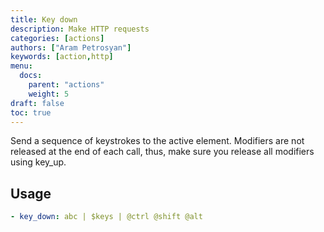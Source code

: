 ```yaml
---
title: Key down
description: Make HTTP requests
categories: [actions]
authors: ["Aram Petrosyan"]
keywords: [action,http]
menu:
  docs:
    parent: "actions"
    weight: 5
draft: false
toc: true    
---
```


Send a sequence of keystrokes to the active element. Modifiers are not released at the end of each call, thus, make sure you release all modifiers using key_up.
## Usage

```yaml
- key_down: abc | $keys | @ctrl @shift @alt
```
